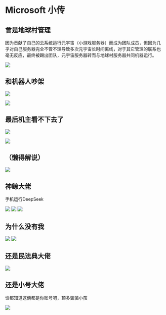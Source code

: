 # Microsoft 小传

## 曾是地球村管理

因为贡献了自己的云系统运行元宇宙（小游戏服务器）而成为团队成员，但因为几乎对自己服务器完全不管不理导致多次元宇宙长时间离线，对于其它管理的联系也毫无反应，最终被踢出团队，元宇宙服务器转而与地球村服务器共同机器运行。

![](/others/Microsoft/曾是副管理.jpg)

## 和机器人吵架

![](/others/Microsoft/1.jpg)

![](/others/Microsoft/对着机器人私信.jpg)

## 最后机主看不下去了

![](/others/Microsoft/机器人回复.jpg)

![](/others/Microsoft/机器人回复2.jpg)


## （懒得解说）

![](/others/Microsoft/35E94131C99DFE7A8A863B1BFB5A9185.png)

## 神鲸大佬

手机运行DeepSeek

![](/others/Microsoft/deepseek大佬.png)
![](/others/Microsoft/deepseek1.jpg)
![](/others/Microsoft/deepseek2.jpg)


## 为什么没有我

![](/others/Microsoft/为什么没有我.png)
![](/others/Microsoft/为什么没有我2.png)

## 还是民法典大佬

![](/others/Microsoft/违法.png)


## 还是小号大佬

谁都知道这俩都是你账号吧，顶多骗骗小孩

![](/others/Microsoft/小号.png)